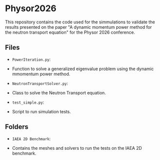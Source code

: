 # Physor2026

This repository contains the code used for the simmulations to validate the results presented on the paper "A dynamic momentum power method for the neutron transport equation" for the Physor 2026 conference.

## Files

* ```PowerIteration.py```:
- Function to solve a generalized eigenvalue problem using the dynamic mmomentum power method.

* ```NeutronTransportSolver.py```:
- Class to solve the Neutron Transport equation.

* ```test_simple.py```:
- Script to run simulation tests.

## Folders

* ```IAEA 2D Benchmark```: 
- Contains the meshes and solvers to run the tests on the IAEA 2D benchmark. 
